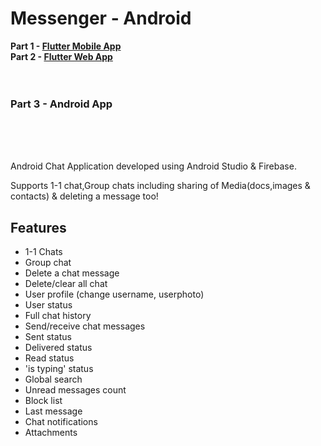 # Messenger - Android

<B>Part 1 - [Flutter Mobile App]()    <BR>
   Part 2 - [Flutter Web App]()     <BR><BR><BR>
   <H3> Part 3 - Android App       </H3>   <BR><BR><BR>
</B>

Android Chat Application developed using Android Studio & Firebase.

Supports 1-1 chat,Group chats including sharing of Media(docs,images & contacts) & deleting a message too!


## Features

- 1-1 Chats
- Group chat
- Delete a chat message
- Delete/clear all chat
- User profile (change username, userphoto)
- User status
- Full chat history
- Send/receive chat messages
- Sent status
- Delivered status
- Read status
- 'is typing' status
- Global search
- Unread messages count
- Block list
- Last message
- Chat notifications
- Attachments
